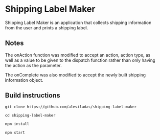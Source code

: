 # Shipping Label Maker

Shipping Label Maker is an application that collects shipping information from the user and prints a shipping label.

## Notes

The onAction function was modified to accept an action, action type, as well as a value to be given to the dispatch function rather than only having the action as the parameter. 

The onComplete was also modified to accept the newly built shipping information object.

## Build instructions

```
git clone https://github.com/alesiladas/shipping-label-maker
```

```
cd shipping-label-maker
```

```
npm install
```

```
npm start
```
